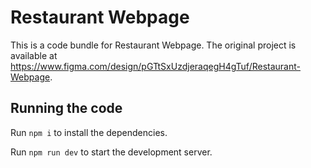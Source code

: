 
  # Restaurant Webpage

  This is a code bundle for Restaurant Webpage. The original project is available at https://www.figma.com/design/pGTtSxUzdjeraqegH4gTuf/Restaurant-Webpage.

  ## Running the code

  Run `npm i` to install the dependencies.

  Run `npm run dev` to start the development server.
  